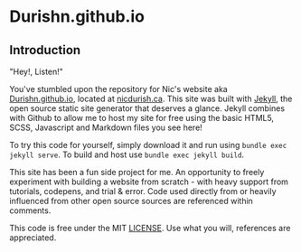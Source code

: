 Durishn.github.io
======

Introduction
------------

"Hey!, Listen!"

You've stumbled upon the repository for Nic's website aka [Durishn.github.io](https://github.com/Durishn/Durishn.github.io), located at [nicdurish.ca](https://nicdurish.ca). This site was built with [Jekyll](http://jekyllrb.com/), the open source static site generator that deserves a glance. Jekyll combines with Github to allow me to host my site for free using the basic HTML5, SCSS, Javascript and Markdown files you see here!

To try this code for yourself, simply download it and run using `bundle exec jekyll serve`. To build and host use `bundle exec jekyll build`.


This site has been a fun side project for me. An opportunity to freely experiment with building a website from scratch - with heavy support from tutorials, codepens, and trial & error. Code used directly from or heavily influenced from other open source sources are referenced within comments. 

This code is free under the MIT [LICENSE](LICENSE.md). Use what you will, references are appreciated.
